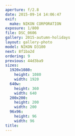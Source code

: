 ```yaml
---
aperture: f/2.8
date: 2015-09-14 14:06:47
exif:
  make: NIKON CORPORATION
exposure: 1/800
file: DSC_0606
gallery: 2015-autumn-holidays
layout: gallery-photo
model: NIKON D3100
next: 8f1ba2d
ordering: 9
previous: 44d3ba9
sizes:
  1920x1080:
    height: 1080
    width: 1920
  640w:
    height: 360
    width: 640
  200x200:
    height: 200
    width: 200
  96x96:
    height: 96
    width: 96
title: 
---
```

